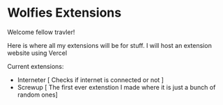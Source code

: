 # Wolfies Extensions
Welcome fellow travler!

Here is where all my extensions will be for stuff. I will host an extension website using Vercel

Current extensions:
- Interneter
  [ Checks if internet is connected or not ]
- Screwup
  [ The first ever extenstion I made where it is just a bunch of random ones]
